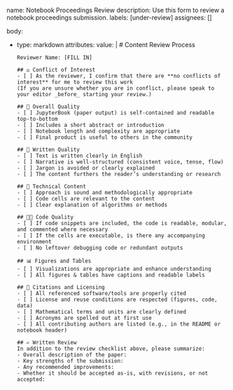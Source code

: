 name: Notebook Proceedings Review
description: Use this form to review a notebook proceedings submission.
labels: [under-review]
assignees: []

body:
  - type: markdown
    attributes:
      value: |
        # Content Review Process

        Reviewer Name: [FILL IN]

        ## ⚖️ Conflict of Interest
        - [ ] As the reviewer, I confirm that there are **no conflicts of interest** for me to review this work  
        (If you are unsure whether you are in conflict, please speak to your editor _before_ starting your review.)

        ## 🧾 Overall Quality
        - [ ] JupyterBook (paper output) is self-contained and readable top-to-bottom
        - [ ] Includes a short abstract or introduction
        - [ ] Notebook length and complexity are appropriate
        - [ ] Final product is useful to others in the community

        ## 📖 Written Quality
        - [ ] Text is written clearly in English
        - [ ] Narrative is well-structured (consistent voice, tense, flow)
        - [ ] Jargon is avoided or clearly explained
        - [ ] The content furthers the reader’s understanding or research

        ## 🧠 Technical Content
        - [ ] Approach is sound and methodologically appropriate
        - [ ] Code cells are relevant to the content
        - [ ] Clear explanation of algorithms or methods

        ## 🧑‍💻 Code Quality
        - [ ] If code snippets are included, the code is readable, modular, and commented where necessary
        - [ ] If the cells are executable, is there any accompanying environment
        - [ ] No leftover debugging code or redundant outputs

        ## 📊 Figures and Tables
        - [ ] Visualizations are appropriate and enhance understanding
        - [ ] All figures & tables have captions and readable labels

        ## 📄 Citations and Licensing
        - [ ] All referenced software/tools are properly cited
        - [ ] License and reuse conditions are respected (figures, code, data)
        - [ ] Mathematical terms and units are clearly defined
        - [ ] Acronyms are spelled out at first use
        - [ ] All contributing authors are listed (e.g., in the README or notebook header)

        ## ✍️ Written Review
        In addition to the review checklist above, please summarize:
        - Overall description of the paper: 
        - Key strengths of the submission:
        - Any recommended improvements:
        - Whether it should be accepted as-is, with revisions, or not accepted:
